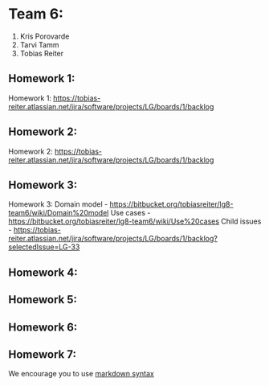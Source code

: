 # Team 6:
1. Kris Porovarde
2. Tarvi Tamm
3. Tobias Reiter

## Homework 1:
Homework 1: https://tobias-reiter.atlassian.net/jira/software/projects/LG/boards/1/backlog  

## Homework 2:
Homework 2:  https://tobias-reiter.atlassian.net/jira/software/projects/LG/boards/1/backlog

## Homework 3:
Homework 3: 
Domain model - https://bitbucket.org/tobiasreiter/lg8-team6/wiki/Domain%20model
Use cases - https://bitbucket.org/tobiasreiter/lg8-team6/wiki/Use%20cases
Child issues - https://tobias-reiter.atlassian.net/jira/software/projects/LG/boards/1/backlog?selectedIssue=LG-33
## Homework 4:
<Links to the solution>

## Homework 5:
<Links to the solution>

## Homework 6:
<Links to the solution>

## Homework 7:
<Links to the solution>

We encourage you to use [markdown syntax](https://confluence.atlassian.com/bitbucketserver/markdown-syntax-guide-776639995.html)